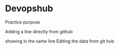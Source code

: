 # Devopshub
Practice purpose

Adding a line directly from github

showing in the same line
Editing the data from git hub
